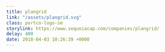 ```yaml
---
title: plangrid
link: "/assets/plangrid.svg"
class: portco-logo-sm
storylink: https://www.sequoiacap.com/companies/plangrid/
delay: 400
date: 2018-04-03 10:26:39 +0000
---
```


